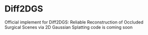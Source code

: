 # Diff2DGS
Official implement for Diff2DGS: Reliable Reconstruction of Occluded Surgical Scenes via 2D Gaussian Splatting
code is coming soon
